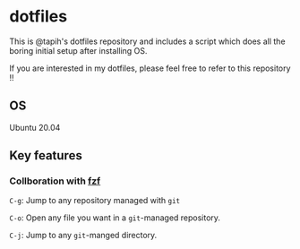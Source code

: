 # dotfiles

This is @tapih's dotfiles repository and includes a script which does all the boring initial setup after installing OS.

If you are interested in my dotfiles, please feel free to refer to this repository !!

## OS

Ubuntu 20.04

## Key features

### Collboration with [fzf](https://github.com/junegunn/fzf)

`C-g`: Jump to any repository managed with `git`

`C-o`: Open any file you want in a `git`-managed repository.

`C-j`: Jump to any `git`-manged directory.
